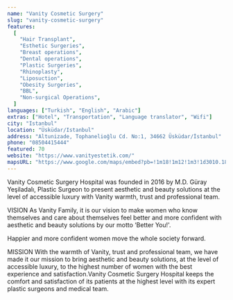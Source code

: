 ```yaml
---
name: "Vanity Cosmetic Surgery"
slug: "vanity-cosmetic-surgery"
features:
  [
    "Hair Transplant",
    "Esthetic Surgeries",
    "Breast operations",
    "Dental operations",
    "Plastic Surgeries",
    "Rhinoplasty",
    "Liposuction",
    "Obesity Surgeries",
    "BBL",
    "Non-surgical Operations",
  ]
languages: ["Turkish", "English", "Arabic"]
extras: ["Hotel", "Transportation", "Language translator", "Wifi"]
city: "Istanbul"
location: "Üsküdar/Istanbul"
address: "Altunizade, Tophanelioğlu Cd. No:1, 34662 Üsküdar/İstanbul"
phone: "08504415444"
featured: 70
website: "https://www.vanityestetik.com/"
mapsURL: "https://www.google.com/maps/embed?pb=!1m18!1m12!1m3!1d3010.180808043786!2d29.043943951825682!3d41.021300079197886!2m3!1f0!2f0!3f0!3m2!1i1024!2i768!4f13.1!3m3!1m2!1s0x14cab6e464844fe5%3A0x9960aad8e69aa0!2sVanity%20Estetik%20%2F%20Vanity%20Cosmetic%20Surgery%20Hospital%20Istanbul!5e0!3m2!1sen!2str!4v1661303269491!5m2!1sen!2str"
---
```


Vanity Cosmetic Surgery Hospital was founded in 2016 by M.D. Güray Yeşiladalı, Plastic Surgeon to present aesthetic and beauty solutions at the level of accessible luxury with Vanity warmth, trust and professional team.

VISION
As Vanity Family, it is our vision to make women who know themselves and care about themselves feel better and more confident with aesthetic and beauty solutions by our motto ‘Better You!'.

Happier and more confident women move the whole society forward.

MISSION
With the warmth of Vanity, trust and professional team, we have made it our mission to bring aesthetic and beauty solutions, at the level of accessible luxury, to the highest number of women with the best experience and satisfaction.Vanity Cosmetic Surgery Hospital keeps the comfort and satisfaction of its patients at the highest level with its expert plastic surgeons and medical team.
